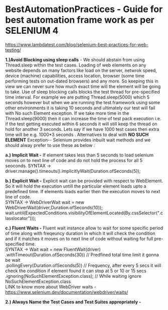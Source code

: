 # BestAutomationPractices - Guide for best automation frame work as per SELENIUM 4
https://www.lambdatest.com/blog/selenium-best-practices-for-web-testing/

**1.)Avoid Blocking using sleep calls** - We should abstain from using Thread.sleep within the test cases. Loading of web elements on any website depends on many factors like load on the server, netwrok speed, device (machine) capabilities, access location, browser (some time performing tests on out-dated browsers) and any more. So keeping this in view we can never sure how much exact time will the element will be going to take. Use of sleep blocking calls blocks the test thread for pre-specified time interval. For example we are putting Thread.sleep(5000) which 5 seconds however but when we are running the test framework using some other environments it is taking 10 seconds and ultimately our test will fail with No such Element exception. If we take more time in the Thread.sleep(9000) then it can increase the time of test pack execution i.e. if the test getting executed within 6 seconds it will still keep the thread on hold for another 3 seconds. Lets say if we have 1000 test cases then extra time will be e.g. 1000*3 seconds .
Alternatives to deal with **NO SUCH ELEMENT** Exception-- Selenium provides inbuilt wait methods and we should alway prefer to use these as below :  

**a.) Implicit Wait -** If element takes less than 5 seconds to load selenium moves on to next line of code and do not hold the process for all 5 seoconds.
SYNTAX ->    driver.manage().timeouts().implicitlyWait(Duration.ofSeconds(5));  

**b.) Explicit Wait -** Explicit wait can be provided with respect to WebElement. So it will hold the execution untill the particular element loads upto a predefined time. If elements loads earlier then the execution moves to next line of code.  
SYNTAX ->     WebDriverWait wait = new WebDriverWait(driver,Duration.ofSeconds(10));  
              wait.until(ExpectedConditions.visibilityOfElementLocated(By.cssSelector(".classlocator")));  
             
**c.) Fluent Waits -** Fluent wait instance allow to wait for some specific period of time along with freqeuncy duration in which it will check the condition and if it matches it moves on to next line of code without waiting for full pre-specified time.  
SYNTAX ->      Wait<WebDriver> wait = new FluentWait<WebDriver>(driver)  
                .withTimeout(Duration.ofSeconds(30))  // Predfined total time limit it gonna be wait  
                .pollingEvery(Duration.ofSeconds(5))  // Frequency, after every 5 secs it will check the condition if element found it can stop at 5 or 10 or 15 secs  
                .ignoring(NoSuchElementException.class);  // While waiting ignore NoSuchElementException.class  
LINK to know more about WebDriver waits - https://www.selenium.dev/documentation/webdriver/waits/  


**2.) Always Name the Test Cases and Test Suites appropriately -** 
  
